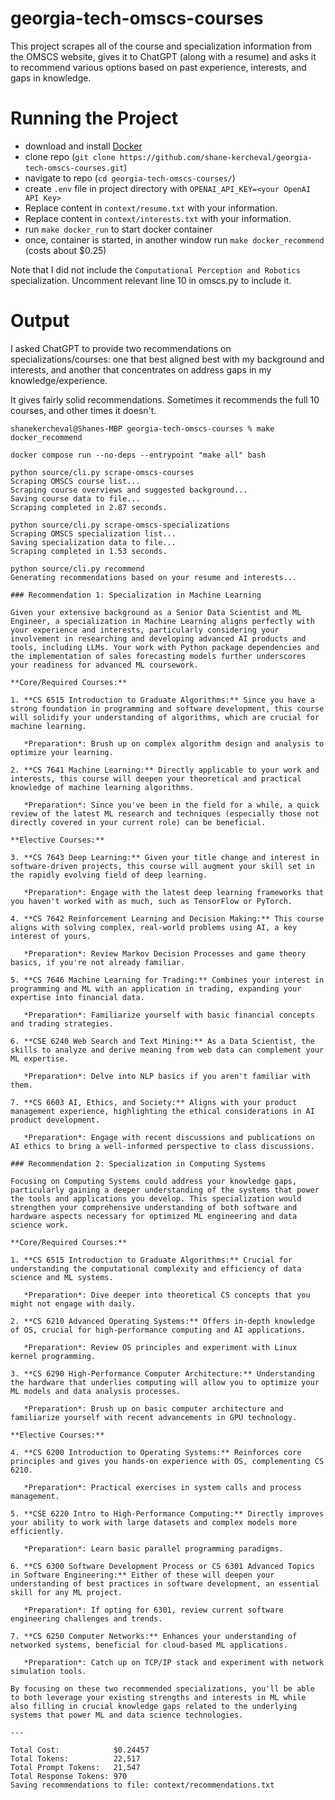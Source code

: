 # georgia-tech-omscs-courses

This project scrapes all of the course and specialization information from the OMSCS website, gives it to ChatGPT (along with a resume) and asks it to recommend various options based on past experience, interests, and gaps in knowledge.

# Running the Project

- download and install [Docker](https://www.docker.com/)
- clone repo (`git clone https://github.com/shane-kercheval/georgia-tech-omscs-courses.git`)
- navigate to repo (`cd georgia-tech-omscs-courses/`)
- create `.env` file in project directory with `OPENAI_API_KEY=<your OpenAI API Key>`
- Replace content in `context/resume.txt` with your information.
- Replace content in `context/interests.txt` with your information.
- run `make docker_run` to start docker container
- once, container is started, in another window run `make docker_recommend` (costs about $0.25)

Note that I did not include the `Computational Perception and Robotics` specialization. Uncomment relevant line 10 in omscs.py to include it.

# Output

I asked ChatGPT to provide two recommendations on specializations/courses: one that best aligned best with my background and interests, and another that concentrates on address gaps in my knowledge/experience.

It gives fairly solid recommendations. Sometimes it recommends the full 10 courses, and other times it doesn't.

```
shanekercheval@Shanes-MBP georgia-tech-omscs-courses % make docker_recommend

docker compose run --no-deps --entrypoint "make all" bash

python source/cli.py scrape-omscs-courses
Scraping OMSCS course list...
Scraping course overviews and suggested background...
Saving course data to file...
Scraping completed in 2.87 seconds.

python source/cli.py scrape-omscs-specializations
Scraping OMSCS specialization list...
Saving specialization data to file...
Scraping completed in 1.53 seconds.

python source/cli.py recommend
Generating recommendations based on your resume and interests...

### Recommendation 1: Specialization in Machine Learning

Given your extensive background as a Senior Data Scientist and ML Engineer, a specialization in Machine Learning aligns perfectly with your experience and interests, particularly considering your involvement in researching and developing advanced AI products and tools, including LLMs. Your work with Python package dependencies and the implementation of sales forecasting models further underscores your readiness for advanced ML coursework.

**Core/Required Courses:**

1. **CS 6515 Introduction to Graduate Algorithms:** Since you have a strong foundation in programming and software development, this course will solidify your understanding of algorithms, which are crucial for machine learning.
   
   *Preparation*: Brush up on complex algorithm design and analysis to optimize your learning.

2. **CS 7641 Machine Learning:** Directly applicable to your work and interests, this course will deepen your theoretical and practical knowledge of machine learning algorithms.

   *Preparation*: Since you've been in the field for a while, a quick review of the latest ML research and techniques (especially those not directly covered in your current role) can be beneficial.

**Elective Courses:**

3. **CS 7643 Deep Learning:** Given your title change and interest in software-driven projects, this course will augment your skill set in the rapidly evolving field of deep learning.

   *Preparation*: Engage with the latest deep learning frameworks that you haven't worked with as much, such as TensorFlow or PyTorch.

4. **CS 7642 Reinforcement Learning and Decision Making:** This course aligns with solving complex, real-world problems using AI, a key interest of yours.

   *Preparation*: Review Markov Decision Processes and game theory basics, if you're not already familiar.

5. **CS 7646 Machine Learning for Trading:** Combines your interest in programming and ML with an application in trading, expanding your expertise into financial data.

   *Preparation*: Familiarize yourself with basic financial concepts and trading strategies.

6. **CSE 6240 Web Search and Text Mining:** As a Data Scientist, the skills to analyze and derive meaning from web data can complement your ML expertise.

   *Preparation*: Delve into NLP basics if you aren't familiar with them.

7. **CS 6603 AI, Ethics, and Society:** Aligns with your product management experience, highlighting the ethical considerations in AI product development.

   *Preparation*: Engage with recent discussions and publications on AI ethics to bring a well-informed perspective to class discussions.

### Recommendation 2: Specialization in Computing Systems

Focusing on Computing Systems could address your knowledge gaps, particularly gaining a deeper understanding of the systems that power the tools and applications you develop. This specialization would strengthen your comprehensive understanding of both software and hardware aspects necessary for optimized ML engineering and data science work.

**Core/Required Courses:**

1. **CS 6515 Introduction to Graduate Algorithms:** Crucial for understanding the computational complexity and efficiency of data science and ML systems.
   
   *Preparation*: Dive deeper into theoretical CS concepts that you might not engage with daily.

2. **CS 6210 Advanced Operating Systems:** Offers in-depth knowledge of OS, crucial for high-performance computing and AI applications.

   *Preparation*: Review OS principles and experiment with Linux kernel programming.

3. **CS 6290 High-Performance Computer Architecture:** Understanding the hardware that underlies computing will allow you to optimize your ML models and data analysis processes.

   *Preparation*: Brush up on basic computer architecture and familiarize yourself with recent advancements in GPU technology.

**Elective Courses:**

4. **CS 6200 Introduction to Operating Systems:** Reinforces core principles and gives you hands-on experience with OS, complementing CS 6210.

   *Preparation*: Practical exercises in system calls and process management.

5. **CSE 6220 Intro to High-Performance Computing:** Directly improves your ability to work with large datasets and complex models more efficiently.

   *Preparation*: Learn basic parallel programming paradigms.

6. **CS 6300 Software Development Process or CS 6301 Advanced Topics in Software Engineering:** Either of these will deepen your understanding of best practices in software development, an essential skill for any ML project.

   *Preparation*: If opting for 6301, review current software engineering challenges and trends.

7. **CS 6250 Computer Networks:** Enhances your understanding of networked systems, beneficial for cloud-based ML applications.

   *Preparation*: Catch up on TCP/IP stack and experiment with network simulation tools.

By focusing on these two recommended specializations, you'll be able to both leverage your existing strengths and interests in ML while also filling in crucial knowledge gaps related to the underlying systems that power ML and data science technologies.

---

Total Cost:            $0.24457
Total Tokens:          22,517
Total Prompt Tokens:   21,547
Total Response Tokens: 970
Saving recommendations to file: context/recommendations.txt
```
